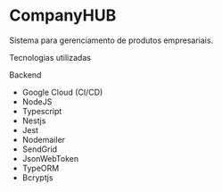 # CompanyHUB
Sistema para gerenciamento de produtos empresariais.

Tecnologias utilizadas 

Backend 

- Google Cloud (CI/CD)
- NodeJS
- Typescript
- Nestjs
- Jest
- Nodemailer
- SendGrid
- JsonWebToken
- TypeORM
- Bcryptjs
